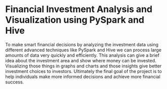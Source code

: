# Financial Investment Analysis and Visualization using PySpark and Hive
To make smart financial decisions by analyzing the investment data using different advanced techniques like PySpark and Hive we can process large amounts of data very quickly and efficiently. This analysis can give a brief idea about the investment area and show where money can be invested. Visualizing those things in graphs and charts and those insights give better investment choices to investors. Ultimately the final goal of the project is to help individuals make more informed decisions and achieve more financial success.
